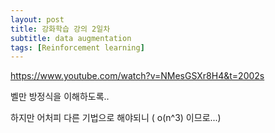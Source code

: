 ```yaml
---
layout: post
title: 강화학습 강의 2일차
subtitle: data augmentation 
tags: [Reinforcement learning]
---
```


https://www.youtube.com/watch?v=NMesGSXr8H4&t=2002s

벨만 방정식을 이해하도록..

하지만 어처피 다른 기법으로 해야되니 ( o(n^3) 이므로...)

